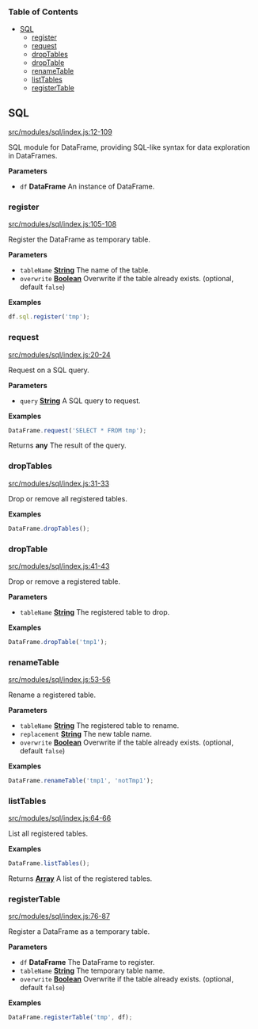 <!-- Generated by documentation.js. Update this documentation by updating the source code. -->

### Table of Contents

-   [SQL][1]
    -   [register][2]
    -   [request][3]
    -   [dropTables][4]
    -   [dropTable][5]
    -   [renameTable][6]
    -   [listTables][7]
    -   [registerTable][8]

## SQL

[src/modules/sql/index.js:12-109][9]

SQL module for DataFrame, providing SQL-like syntax for data exploration in DataFrames.

**Parameters**

-   `df` **DataFrame** An instance of DataFrame.

### register

[src/modules/sql/index.js:105-108][10]

Register the DataFrame as temporary table.

**Parameters**

-   `tableName` **[String][11]** The name of the table.
-   `overwrite` **[Boolean][12]** Overwrite if the table already exists. (optional, default `false`)

**Examples**

```javascript
df.sql.register('tmp');
```

### request

[src/modules/sql/index.js:20-24][13]

Request on a SQL query.

**Parameters**

-   `query` **[String][11]** A SQL query to request.

**Examples**

```javascript
DataFrame.request('SELECT * FROM tmp');
```

Returns **any** The result of the query.

### dropTables

[src/modules/sql/index.js:31-33][14]

Drop or remove all registered tables.

**Examples**

```javascript
DataFrame.dropTables();
```

### dropTable

[src/modules/sql/index.js:41-43][15]

Drop or remove a registered table.

**Parameters**

-   `tableName` **[String][11]** The registered table to drop.

**Examples**

```javascript
DataFrame.dropTable('tmp1');
```

### renameTable

[src/modules/sql/index.js:53-56][16]

Rename a registered table.

**Parameters**

-   `tableName` **[String][11]** The registered table to rename.
-   `replacement` **[String][11]** The new table name.
-   `overwrite` **[Boolean][12]** Overwrite if the table already exists. (optional, default `false`)

**Examples**

```javascript
DataFrame.renameTable('tmp1', 'notTmp1');
```

### listTables

[src/modules/sql/index.js:64-66][17]

List all registered tables.

**Examples**

```javascript
DataFrame.listTables();
```

Returns **[Array][18]** A list of the registered tables.

### registerTable

[src/modules/sql/index.js:76-87][19]

Register a DataFrame as a temporary table.

**Parameters**

-   `df` **DataFrame** The DataFrame to register.
-   `tableName` **[String][11]** The temporary table name.
-   `overwrite` **[Boolean][12]** Overwrite if the table already exists. (optional, default `false`)

**Examples**

```javascript
DataFrame.registerTable('tmp', df);
```

[1]: #sql

[2]: #register

[3]: #request

[4]: #droptables

[5]: #droptable

[6]: #renametable

[7]: #listtables

[8]: #registertable

[9]: https://github.com/Gmousse/dataframe-js/blob/d6c8d0506dd34401f19e5e39f07903b81ef61e37/src/modules/sql/index.js#L12-L109 "Source code on GitHub"

[10]: https://github.com/Gmousse/dataframe-js/blob/d6c8d0506dd34401f19e5e39f07903b81ef61e37/src/modules/sql/index.js#L105-L108 "Source code on GitHub"

[11]: https://developer.mozilla.org/docs/Web/JavaScript/Reference/Global_Objects/String

[12]: https://developer.mozilla.org/docs/Web/JavaScript/Reference/Global_Objects/Boolean

[13]: https://github.com/Gmousse/dataframe-js/blob/d6c8d0506dd34401f19e5e39f07903b81ef61e37/src/modules/sql/index.js#L20-L24 "Source code on GitHub"

[14]: https://github.com/Gmousse/dataframe-js/blob/d6c8d0506dd34401f19e5e39f07903b81ef61e37/src/modules/sql/index.js#L31-L33 "Source code on GitHub"

[15]: https://github.com/Gmousse/dataframe-js/blob/d6c8d0506dd34401f19e5e39f07903b81ef61e37/src/modules/sql/index.js#L41-L43 "Source code on GitHub"

[16]: https://github.com/Gmousse/dataframe-js/blob/d6c8d0506dd34401f19e5e39f07903b81ef61e37/src/modules/sql/index.js#L53-L56 "Source code on GitHub"

[17]: https://github.com/Gmousse/dataframe-js/blob/d6c8d0506dd34401f19e5e39f07903b81ef61e37/src/modules/sql/index.js#L64-L66 "Source code on GitHub"

[18]: https://developer.mozilla.org/docs/Web/JavaScript/Reference/Global_Objects/Array

[19]: https://github.com/Gmousse/dataframe-js/blob/d6c8d0506dd34401f19e5e39f07903b81ef61e37/src/modules/sql/index.js#L76-L87 "Source code on GitHub"
